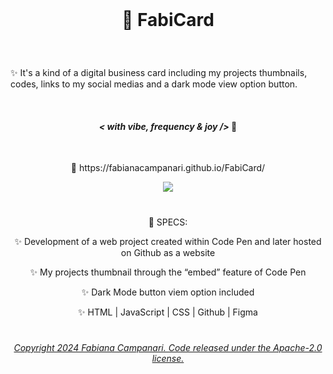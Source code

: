 <br>

# <p align="center"> 🎫  FabiCard </p>

<br>

✨  It's a kind of a digital business card including my projects thumbnails, codes, links to my social medias and a dark mode view option button.

<br>

#### <p align="center">  ***< with vibe, frequency & joy />*** 🪬  </p>


 <br>

<p align="center"> 🚀  https://fabianacampanari.github.io/FabiCard/ </p>

 
 <p align="center">
 <img src="https://user-images.githubusercontent.com/113218619/218143393-3b3f9641-265c-4e9d-8fa7-b357bed83918.png" </p>
 
 #
 



 <p align="center"> 📌  SPECS: </p>

 <p align="center"> ✨   Development of a web project created within Code Pen and later hosted on Github as a website </p>

 <p align="center"> ✨   My projects thumbnail through the “embed” feature of Code Pen </p>

 <p align="center"> ✨   Dark Mode button viem option included </p>

 <p align="center"> ✨   HTML | JavaScript | CSS | Github | Figma </p>
 

#

###### <p align="center"> [Copyright 2024 Fabiana Campanari. Code released under the  Apache-2.0 license.](https://github.com/FabianaCampanari/FabiCard/blob/06bb5ac9efffc9385df627b3ab7ea13e29a8ee7e/LICENSE)
